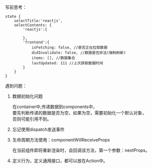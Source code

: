 
写前思考：

    state {
        selectTitle:'reactjs',
        selectContents: {
            'reactjs':{

            },
            'frontend':{
                isFetching: false, //是否正在拉取数据
                didInvalidate: false, //数据是否非法(强制刷新)
                items: [], //数据集合
                lastUpdated: 111 //上次获取数据时间
            }
        }
    }

遇到问题：

1. 数据初始化问题

    在container中,传递数据到components中，<br/>
    要先判断传递的数据是否为空，如果为空，需要初始化一个默认对象，<br/>
    否则可能引用不到。
2. 忘记使用dispatch发送事件
3. 生命周期方法使用：componentWillReceiveProps

    在当前组件即将重新渲染时，会回调该方法，第一个参数：nextProps。
4. 定义行为，定义通用接口，都可以放在Action中。